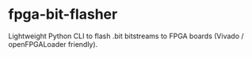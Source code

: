 # fpga-bit-flasher
Lightweight Python CLI to flash .bit bitstreams to FPGA boards (Vivado / openFPGALoader friendly).
